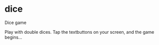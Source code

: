 # dice

Dice game

Play with double dices. Tap the textbuttons on your screen, and the game begins...
